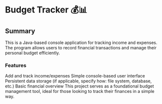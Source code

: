 # Budget Tracker 💰📊

## Summary

This is a Java-based console application for tracking income and expenses. The program allows users to record financial transactions and manage their personal budget efficiently.

### Features
Add and track income/expenses
Simple console-based user interface
Persistent data storage (if applicable, specify how: file system, database, etc.)
Basic financial overview
This project serves as a foundational budget management tool, ideal for those looking to track their finances in a simple way.
